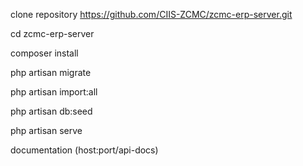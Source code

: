clone repository https://github.com/CIIS-ZCMC/zcmc-erp-server.git

cd zcmc-erp-server

composer install

php artisan migrate

php artisan import:all

php artisan db:seed

php artisan serve

documentation (host:port/api-docs)
